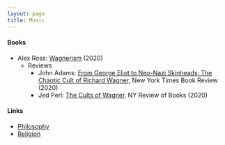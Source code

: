 ```yaml
---
layout: page
title: Music
---
```

#### Books
* Alex Ross: [Wagnerism](https://www.amazon.com/Wagnerism-Art-Politics-Shadow-Music/dp/0374285934) (2020)
  * Reviews
    * John Adams: [From George Eliot to Neo-Nazi Skinheads: The Chaotic Cult of Richard Wagner](https://www.nytimes.com/2020/09/16/books/review/wagnerism-alex-ross.html), New York Times Book Review (2020)
    * Jed Perl: [The Cults of Wagner](https://www.nybooks.com/articles/2020/10/08/the-cults-of-wagner/), NY Review of Books (2020)

#### Links
* [Philosophy](philosophy.md)
* [Religion](religion.md)
